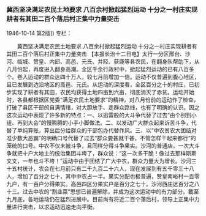 ### 冀西坚决满足农民土地要求  八百余村掀起猛烈运动  十分之一村庄实现耕者有其田二百个落后村正集中力量突击

1946-10-14
第2版()
专栏：

　　冀西坚决满足农民土地要求
    八百余村掀起猛烈运动
    十分之一村庄实现耕者有其田二百个落后村正集中力量突击
    【本报长治十二日电】太行一分区邢台、沙河、临城、赞皇、内邱、高邑、元氏、井陉、获鹿等县农民，在翻身队帮助下，从八月份起，再度进入翻身高潮。全区千余行政村中，掀起猛烈运动的已有八百多个。卷入运动的群众达四十万人，较七月前增加一倍。运动不仅普遍到腹心地区，且已发展到边沿地区的高邑、元氏。从运动的深度看，全区百分之十的村庄，已初步实现了耕者有其田，农民均获得土地四亩到六亩，彻底消灭了赤贫。运动开始时，各县都根据区党委“满足农民土地要求”的精神，对八月份前的运动作了检查，打破了县区干部的自满情绪，对大胆放手、走群众路线，也有了明确的认识。因之这次运动中表现了许多新的特点：一、以迅雷般的大斗争代替了过去“由个别到小组、再到大会”的慢腾腾的小手小脚做法。二、以发动广大群众起来诉苦斗争，代替了单纯算账，算出后分给群众的干部包办代替作风。三、以“中农贫农大团结对准少数大恶霸”的明确口号代替了过去“群众要甚就干甚，不管怎样干起来都行”的笼统的口号。中农不仅未被斗争，且同样分得斗争果实。沙河的普通店，一次大斗争就把十户大地主的统治集团斗垮了，群众说：“这一次多干脆！像过去那样斯斯文文，一年也斗不垮！”运动中由于团结了广大中农，群众力量大为增长。沙河三十五村统计，农会在七月前只有二千九百二十六人，现在发展到有五千零三十八人，增加了百分之七十，其中中农占一半。果实分配也极普遍，赞皇南峪村一百零九户，有一百户分得果实。高邑四区分果实户是百分之七十。沙河西庄达百分之八十三。过去中农的“割韭菜”思想已普遍解除，并成为这次运动中的有力部分。截至九月底，各地运动仍在猛烈进展中。目前尚有将近二百个落后村，领导上正集中力量进行突击，以求运动迅速走向平衡。
